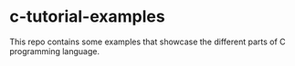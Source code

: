 # c-tutorial-examples
This repo contains some examples that showcase the different parts of C programming language.
